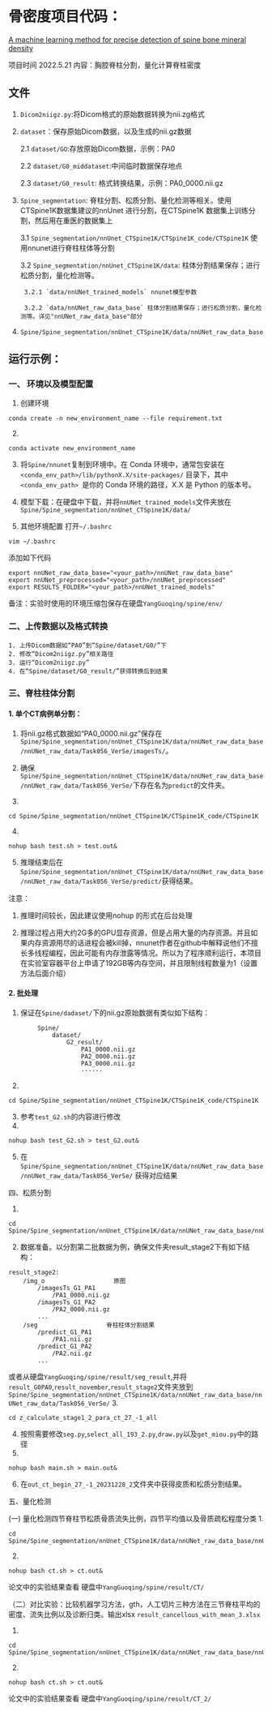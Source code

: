 # 骨密度项目代码：

[A machine learning method for precise detection of spine bone mineral density](https://authors.elsevier.com/sd/article/S1110-0168(24)00439-3)

项目时间 2022.5.21
内容：胸腔脊柱分割，量化计算脊柱密度

## 文件

1. `Dicom2niigz.py`:将Dicom格式的原始数据转换为nii.zg格式

2. `dataset`：保存原始Dicom数据，以及生成的nii.gz数据

    2.1 `dataset/GO`:存放原始Dicom数据，示例：PA0
    
    2.2 `dataset/G0_middataset`:中间临时数据保存地点
    
    2.3 `dataset/G0_result`: 格式转换结果，示例：PA0_0000.nii.gz

3. `Spine_segmentation`: 脊柱分割、松质分割、量化检测等相关。使用CTSpine1K数据集建议的nnUnet 进行分割，在CTSpine1K 数据集上训练分割，然后用在重医的数据集上

    3.1 `Spine_segmentation/nnUnet_CTSpine1K/CTSpine1K_code/CTSpine1K` 使用nnunet进行脊柱柱体等分割

    3.2 `Spine_segmentation/nnUnet_CTSpine1K/data`: 柱体分割结果保存；进行松质分割，量化检测等。   

        3.2.1 `data/nnUNet_trained_models` nnunet模型参数

        3.2.2 `data/nnUNet_raw_data_base` 柱体分割结果保存；进行松质分割，量化检测等。详见"nnUNet_raw_data_base"部分

4. `Spine/Spine_segmentation/nnUnet_CTSpine1K/data/nnUNet_raw_data_base`





## 运行示例：

### 一、 环境以及模型配置

1. 创建环境
```shell
conda create -n new_environment_name --file requirement.txt
```
2. 
```
conda activate new_environment_name
```

3. 将`Spine/nnunet`复制到环境中。在 Conda 环境中，通常包安装在` <conda_env_path>/lib/pythonX.X/site-packages/` 目录下，其中 `<conda_env_path> `是你的 Conda 环境的路径，X.X 是 Python 的版本号。

4. 模型下载：在硬盘中下载，并将`nnUNet_trained_models`文件夹放在`Spine/Spine_segmentation/nnUnet_CTSpine1K/data/`

5. 其他环境配置 
打开`~/.bashrc`
``` 
vim ~/.bashrc
```
添加如下代码
```
export nnUNet_raw_data_base="<your_path>/nnUNet_raw_data_base"
export nnUNet_preprocessed="<your_path>/nnUNet_preprocessed"
export RESULTS_FOLDER="<your_path>/nnUNet_trained_models"
```

备注：实验时使用的环境压缩包保存在硬盘`YangGuoqing/spine/env/`

### 二、上传数据以及格式转换
    1. 上传Dicom数据如“PA0”到“Spine/dataset/G0/”下
    2. 修改“Dicom2niigz.py”相关路径
    3. 运行“Dicom2niigz.py”
    4. 在“Spine/dataset/G0_result/”获得转换后到结果


### 三、脊柱柱体分割

#### 1. 单个CT病例单分割：

1. 将nii.gz格式数据如“PA0_0000.nii.gz”保存在`Spine/Spine_segmentation/nnUnet_CTSpine1K/data/nnUNet_raw_data_base/nnUNet_raw_data/Task056_VerSe/imagesTs/`。

2. 确保`Spine/Spine_segmentation/nnUnet_CTSpine1K/data/nnUNet_raw_data_base/nnUNet_raw_data/Task056_VerSe/`下存在名为`predict`的文件夹。

3. 
```
cd Spine/Spine_segmentation/nnUnet_CTSpine1K/CTSpine1K_code/CTSpine1K
```

4. 
```
nohup bash test.sh > test.out&
```

5. 推理结束后在`Spine/Spine_segmentation/nnUnet_CTSpine1K/data/nnUNet_raw_data_base/nnUNet_raw_data/Task056_VerSe/predict/`获得结果。

注意：

1. 推理时间较长，因此建议使用nohup 的形式在后台处理

2. 推理过程占用大约2G多的GPU显存资源，但是占用大量的内存资源。并且如果内存资源用尽的话进程会被kill掉，nnunet作者在github中解释说他们不擅长多线程编程，因此可能有内存泄露等情况。所以为了程序顺利运行，本项目在实验室容器平台上申请了192GB等内存空间，并且限制线程数量为1（设置方法后面介绍）

#### 2. 批处理
1. 保证在`Spine/dadaset/`下的nii.gz原始数据有类似如下结构：
```
        Spine/
            dataset/
                G2_result/
                    PA1_0000.nii.gz
                    PA2_0000.nii.gz
                    PA3_0000.nii.gz
                    ······
```
2. 
```
cd Spine/Spine_segmentation/nnUnet_CTSpine1K/CTSpine1K_code/CTSpine1K
```
3. 参考`test_G2.sh`的内容进行修改
4. 
```
nohup bash test_G2.sh > test_G2.out&
```
5. 在`Spine/Spine_segmentation/nnUnet_CTSpine1K/data/nnUNet_raw_data_base/nnUNet_raw_data/Task056_VerSe/` 获得对应结果


四、松质分割

1.
```shell
cd Spine/Spine_segmentation/nnUnet_CTSpine1K/data/nnUNet_raw_data_base/nnUNet_raw_data/Task056_VerSe
```
2. 数据准备。以分割第二批数据为例，确保文件夹result_stage2下有如下结构：
```
result_stage2:
    /img_o                   原图
        /imagesTs_G1_PA1   
            /PA1_0000.nii.gz
        /imagesTs_G1_PA2
            /PA2_0000.nii.gz
        ...
    /seg                   脊柱柱体分割结果  
        /predict_G1_PA1
            /PA1.nii.gz
        /predict_G1_PA2
            /PA2.nii.gz
        ...
```
或者从硬盘`YangGuoqing/spine/result/seg_result`,并将`result_G0PA0`,`result_november`,`result_stage2`文件夹放到`Spine/Spine_segmentation/nnUnet_CTSpine1K/data/nnUNet_raw_data_base/nnUNet_raw_data/Task056_VerSe/`
3. 
```shell
cd z_calculate_stage1_2_para_ct_27_-1_all
```

4. 按照需要修改`seg.py`,`select_all_193_2.py`,`draw.py`以及`get_miou.py`中的路径
5.
```shell
nohup bash main.sh > main.out&
```
6. 在`out_ct_begin_27_-1_20231228_2`文件夹中获得皮质和松质分割结果。


五、量化检测

(一) 量化检测四节脊柱节松质骨质流失比例，四节平均值以及骨质疏松程度分类
1. 
```shell
cd Spine/Spine_segmentation/nnUnet_CTSpine1K/data/nnUNet_raw_data_base/nnUNet_raw_data/Task056_VerSe/z_calculate_stage1_2_para_ct_27_-1_all/CT
```
2. 
```shell
nohup bash ct.sh > ct.out&
```
论文中的实验结果查看 硬盘中`YangGuoqing/spine/result/CT/`

（二）对比实验：比较机器学习方法，gth，人工切片三种方法在三节脊柱平均的密度、流失比例以及诊断归类。输出xlsx  `result_cancellous_with_mean_3.xlsx`

1. 
```shell
cd Spine/Spine_segmentation/nnUnet_CTSpine1K/data/nnUNet_raw_data_base/nnUNet_raw_data/Task056_VerSe/z_calculate_stage1_2_para_ct_27_-1_all/CT_2
```
2. 
```shell
nohup bash ct.sh > ct.out&
```
论文中的实验结果查看 硬盘中`YangGuoqing/spine/result/CT_2/`




